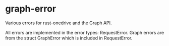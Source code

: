 # graph-error

Various errors for rust-onedrive and the Graph API.

All errors are implemented in the error types: RequestError. Graph errors
are from the struct GraphError which is included in RequestError.
